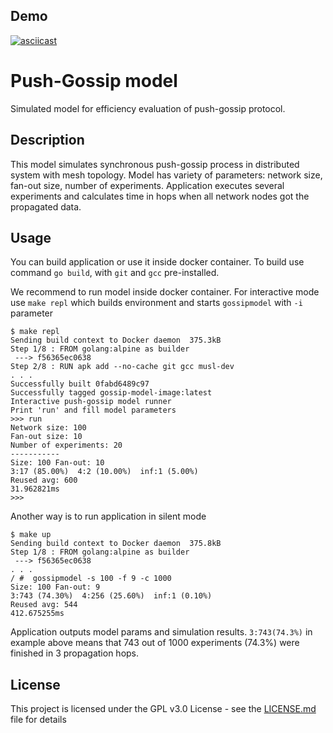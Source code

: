 ## Demo

[![asciicast](https://asciinema.org/a/Lr0L3Jy2FElKZmXEEb3BxIAod.svg)](https://asciinema.org/a/Lr0L3Jy2FElKZmXEEb3BxIAod)

# Push-Gossip model

Simulated model for efficiency evaluation of push-gossip protocol. 

## Description

This model simulates synchronous push-gossip process in distributed 
system with mesh topology. Model has variety of parameters: 
network size, fan-out size, number of experiments. Application executes 
several experiments and calculates time in hops when all network nodes
got the propagated data.  

## Usage
You can build application or use it inside docker container. 
To build use command `go build`, with `git` and `gcc` pre-installed. 

We recommend to run model inside docker container. For interactive mode 
use `make repl` which builds environment and starts `gossipmodel` with 
`-i` parameter

```
$ make repl
Sending build context to Docker daemon  375.3kB
Step 1/8 : FROM golang:alpine as builder
 ---> f56365ec0638
Step 2/8 : RUN apk add --no-cache git gcc musl-dev
. . .
Successfully built 0fabd6489c97
Successfully tagged gossip-model-image:latest
Interactive push-gossip model runner
Print 'run' and fill model parameters
>>> run
Network size: 100
Fan-out size: 10
Number of experiments: 20
-----------
Size: 100 Fan-out: 10
3:17 (85.00%)  4:2 (10.00%)  inf:1 (5.00%)
Reused avg: 600
31.962821ms
>>>  
```

Another way is to run application in silent mode
```
$ make up
Sending build context to Docker daemon  375.8kB           
Step 1/8 : FROM golang:alpine as builder   
 ---> f56365ec0638                       
. . . 
/ #  gossipmodel -s 100 -f 9 -c 1000
Size: 100 Fan-out: 9
3:743 (74.30%)  4:256 (25.60%)  inf:1 (0.10%)
Reused avg: 544
412.675255ms
```

Application outputs model params and simulation results. 
`3:743(74.3%)` in example above means that 743 out of 1000 
experiments (74.3%) were finished in 3 propagation hops. 

## License

This project is licensed under the GPL v3.0 License - see the 
[LICENSE.md](LICENSE.md) file for details
